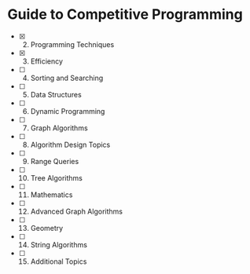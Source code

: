 <h1>Guide to Competitive Programming</h1>

- [x] 2. Programming Techniques
- [X] 3. Efficiency
- [ ] 4. Sorting and Searching
- [ ] 5. Data Structures
- [ ] 6. Dynamic Programming
- [ ] 7. Graph Algorithms
- [ ] 8. Algorithm Design Topics
- [ ] 9. Range Queries
- [ ] 10. Tree Algorithms
- [ ] 11. Mathematics
- [ ] 12. Advanced Graph Algorithms
- [ ] 13. Geometry
- [ ] 14. String Algorithms
- [ ] 15. Additional Topics
